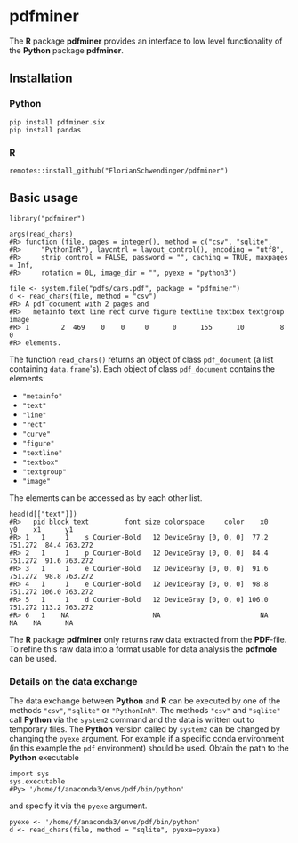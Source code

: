 # **pdfminer**

The **R** package **pdfminer** provides an interface to low level functionality
of the **Python** package **pdfminer**.

## Installation
### **Python**
```{shell}
pip install pdfminer.six
pip install pandas
```

### **R**
```{r}
remotes::install_github("FlorianSchwendinger/pdfminer")
```

## Basic usage
```{r}
library("pdfminer")

args(read_chars)
#R> function (file, pages = integer(), method = c("csv", "sqlite", 
#R>     "PythonInR"), laycntrl = layout_control(), encoding = "utf8", 
#R>     strip_control = FALSE, password = "", caching = TRUE, maxpages = Inf, 
#R>     rotation = 0L, image_dir = "", pyexe = "python3") 
```

```{r}
file <- system.file("pdfs/cars.pdf", package = "pdfminer")
d <- read_chars(file, method = "csv")
#R> A pdf document with 2 pages and
#R>   metainfo text line rect curve figure textline textbox textgroup image
#R> 1        2  469    0    0     0      0      155      10         8     0
#R> elements.
```
The function `read_chars()` returns an object of class `pdf_document`
(a list containing `data.frame`'s). Each object of class `pdf_document`
contains the elements:

- `"metainfo"`
- `"text"`
- `"line"`
- `"rect"`
- `"curve"`
- `"figure"`
- `"textline"`
- `"textbox"`
- `"textgroup"`
- `"image"`

The elements can be accessed as by each other list.
```{r}
head(d[["text"]])
#R>   pid block text         font size colorspace     color    x0      y0    x1      y1
#R> 1   1     1    s Courier-Bold   12 DeviceGray [0, 0, 0]  77.2 751.272  84.4 763.272
#R> 2   1     1    p Courier-Bold   12 DeviceGray [0, 0, 0]  84.4 751.272  91.6 763.272
#R> 3   1     1    e Courier-Bold   12 DeviceGray [0, 0, 0]  91.6 751.272  98.8 763.272
#R> 4   1     1    e Courier-Bold   12 DeviceGray [0, 0, 0]  98.8 751.272 106.0 763.272
#R> 5   1     1    d Courier-Bold   12 DeviceGray [0, 0, 0] 106.0 751.272 113.2 763.272
#R> 6   1    NA                     NA                         NA      NA    NA      NA
``` 

The **R** package **pdfminer** only returns raw data extracted from the
**PDF**-file. To refine this raw data into a format usable for data analysis
the **pdfmole** can be used.
 

### Details on the data exchange
The data exchange between **Python** and **R** can be executed by 
one of the methods `"csv"`, `"sqlite"` or `"PythonInR"`.
The methods `"csv"` and `"sqlite"` call **Python** via the `system2`
command and the data is written out to temporary files.
The **Python** version called by `system2` can be changed by changing the
`pyexe` argument. For example if a specific conda environment (in this
example the `pdf` environment) should be used. Obtain the path to
the **Python** executable
```{python}
import sys
sys.executable
#Py> '/home/f/anaconda3/envs/pdf/bin/python'
```
and specify it via the `pyexe` argument.
```{r}
pyexe <- '/home/f/anaconda3/envs/pdf/bin/python'
d <- read_chars(file, method = "sqlite", pyexe=pyexe)
```
